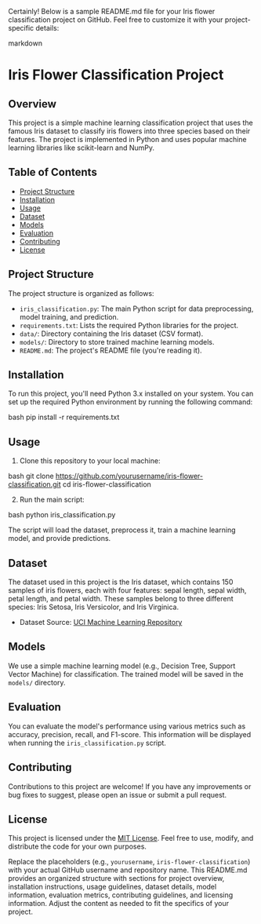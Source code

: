 Certainly! Below is a sample README.md file for your Iris flower classification project on GitHub. Feel free to customize it with your project-specific details:

markdown
# Iris Flower Classification Project

## Overview

This project is a simple machine learning classification project that uses the famous Iris dataset to classify iris flowers into three species based on their features. The project is implemented in Python and uses popular machine learning libraries like scikit-learn and NumPy.

## Table of Contents

- [Project Structure](#project-structure)
- [Installation](#installation)
- [Usage](#usage)
- [Dataset](#dataset)
- [Models](#models)
- [Evaluation](#evaluation)
- [Contributing](#contributing)
- [License](#license)

## Project Structure

The project structure is organized as follows:

- `iris_classification.py`: The main Python script for data preprocessing, model training, and prediction.
- `requirements.txt`: Lists the required Python libraries for the project.
- `data/`: Directory containing the Iris dataset (CSV format).
- `models/`: Directory to store trained machine learning models.
- `README.md`: The project's README file (you're reading it).

## Installation

To run this project, you'll need Python 3.x installed on your system. You can set up the required Python environment by running the following command:

bash
pip install -r requirements.txt


## Usage

1. Clone this repository to your local machine:

bash
git clone https://github.com/yourusername/iris-flower-classification.git
cd iris-flower-classification


2. Run the main script:

bash
python iris_classification.py


The script will load the dataset, preprocess it, train a machine learning model, and provide predictions.

## Dataset

The dataset used in this project is the Iris dataset, which contains 150 samples of iris flowers, each with four features: sepal length, sepal width, petal length, and petal width. These samples belong to three different species: Iris Setosa, Iris Versicolor, and Iris Virginica.

- Dataset Source: [UCI Machine Learning Repository](https://archive.ics.uci.edu/ml/datasets/iris)

## Models

We use a simple machine learning model (e.g., Decision Tree, Support Vector Machine) for classification. The trained model will be saved in the `models/` directory.

## Evaluation

You can evaluate the model's performance using various metrics such as accuracy, precision, recall, and F1-score. This information will be displayed when running the `iris_classification.py` script.

## Contributing

Contributions to this project are welcome! If you have any improvements or bug fixes to suggest, please open an issue or submit a pull request.

## License

This project is licensed under the [MIT License](LICENSE). Feel free to use, modify, and distribute the code for your own purposes.


Replace the placeholders (e.g., `yourusername`, `iris-flower-classification`) with your actual GitHub username and repository name. This README.md provides an organized structure with sections for project overview, installation instructions, usage guidelines, dataset details, model information, evaluation metrics, contributing guidelines, and licensing information. Adjust the content as needed to fit the specifics of your project.
